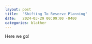 ```yaml
---
layout: post
title:  "Shifting To Reserve Planning"
date:   2024-03-29 00:09:00 -0400
categories: blather
---
```

Here we go!